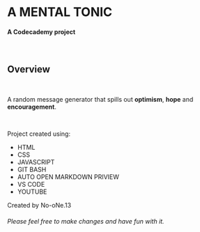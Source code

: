 # A MENTAL TONIC

#### A Codecademy project

<br>

## Overview

<br>

A random message generator that spills out **optimism**, **hope** and **encouragement**.

<br>

Project created using:
<br>

- HTML
- CSS
- JAVASCRIPT
- GIT BASH
- AUTO OPEN MARKDOWN PRIVIEW
- VS CODE
- YOUTUBE

Created by No-oNe.13

###### Please feel free to make changes and have fun with it.
